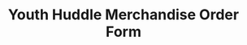 ---
title: Youth Huddle Merchandise Order Form
redirect_to: https://docs.google.com/forms/d/e/1FAIpQLScaxAJvNdfh1_Qi1cjZ2Rf6DUTOdJG1essCLB52DIQgxBtWXg/viewform?usp=sf_link
redirect_from: 
  - /YH23MerchOrderForm
  - /yh23merchorderform
---